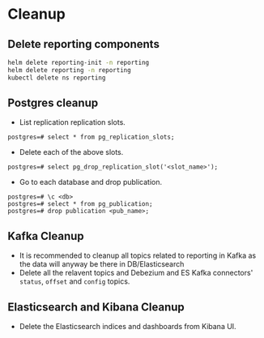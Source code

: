 # Cleanup

## Delete reporting components
```sh
helm delete reporting-init -n reporting
helm delete reporting -n reporting
kubectl delete ns reporting
```
## Postgres cleanup
* List replication replication slots.
```
postgres=# select * from pg_replication_slots;
```
* Delete each of the above slots.
```
postgres=# select pg_drop_replication_slot('<slot_name>');
```
* Go to each database and drop publication.
```
postgres=# \c <db>
postgres=# select * from pg_publication;
postgres=# drop publication <pub_name>;
```
## Kafka Cleanup
* It is recommended to cleanup all topics related to reporting in Kafka as the data will anyway be there in DB/Elasticsearch
* Delete all the relavent topics and Debezium and ES Kafka connectors' `status`, `offset` and `config` topics.

##  Elasticsearch and Kibana Cleanup
* Delete the Elasticsearch indices and dashboards from Kibana UI.
